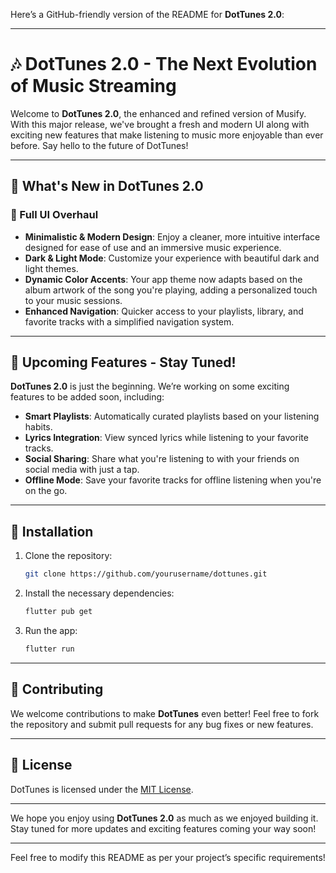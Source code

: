 Here’s a GitHub-friendly version of the README for **DotTunes 2.0**:

---

# 🎶 DotTunes 2.0 - The Next Evolution of Music Streaming

Welcome to **DotTunes 2.0**, the enhanced and refined version of Musify. With this major release, we've brought a fresh and modern UI along with exciting new features that make listening to music more enjoyable than ever before. Say hello to the future of DotTunes!

---

## 🚀 What's New in DotTunes 2.0

### 🔄 Full UI Overhaul
- **Minimalistic & Modern Design**: Enjoy a cleaner, more intuitive interface designed for ease of use and an immersive music experience.
- **Dark & Light Mode**: Customize your experience with beautiful dark and light themes.
- **Dynamic Color Accents**: Your app theme now adapts based on the album artwork of the song you're playing, adding a personalized touch to your music sessions.
- **Enhanced Navigation**: Quicker access to your playlists, library, and favorite tracks with a simplified navigation system.

---

## 🌟 Upcoming Features - Stay Tuned!
**DotTunes 2.0** is just the beginning. We’re working on some exciting features to be added soon, including:
- **Smart Playlists**: Automatically curated playlists based on your listening habits.
- **Lyrics Integration**: View synced lyrics while listening to your favorite tracks.
- **Social Sharing**: Share what you're listening to with your friends on social media with just a tap.
- **Offline Mode**: Save your favorite tracks for offline listening when you're on the go.

---

## 📲 Installation

1. Clone the repository:
   ```bash
   git clone https://github.com/yourusername/dottunes.git
   ```

2. Install the necessary dependencies:
   ```bash
   flutter pub get
   ```

3. Run the app:
   ```bash
   flutter run
   ```

---

## 🤝 Contributing
We welcome contributions to make **DotTunes** even better! Feel free to fork the repository and submit pull requests for any bug fixes or new features.

---

## 📄 License
DotTunes is licensed under the [MIT License](LICENSE).

---

We hope you enjoy using **DotTunes 2.0** as much as we enjoyed building it. Stay tuned for more updates and exciting features coming your way soon!

--- 

Feel free to modify this README as per your project’s specific requirements!
